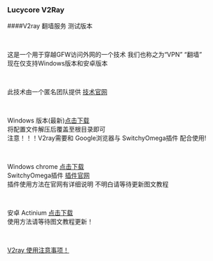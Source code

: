 ### Lucycore V2Ray

####V2ray 翻墙服务 测试版本

<br>

这是一个用于穿越GFW访问外网的一个技术
我们也称之为“VPN” “翻墙”
<br>
现在仅支持Windows版本和安卓版本

<br>

此技术由一个匿名团队提供
[技术官网](https://www.v2ray.com)

<br>

Windows 版本(最新)[点击下载](http://60.205.221.103/v2ray/v2ray.zip)
<br>
将配置文件解压后覆盖至根目录即可
<br>
注意！！！V2ray需要和 Google浏览器与 SwitchyOmega插件 配合使用!

<br>

Windows chrome [点击下载](http://60.205.221.103/v2ray/ChromeStandalone_66.0.3359.139_Setup.exe)
<br>
SwitchyOmega插件 [插件官网](https://www.switchyomega.com)
<br>
插件使用方法在官网有详细说明 不明白请等待更新图文教程

<br>

安卓 Actinium [点击下载](http://60.205.221.103/v2ray/Actinium.apk)
<br>
使用方法请等待图文教程更新！

<br>

[V2ray 使用注意事项！](Prompt.md)
